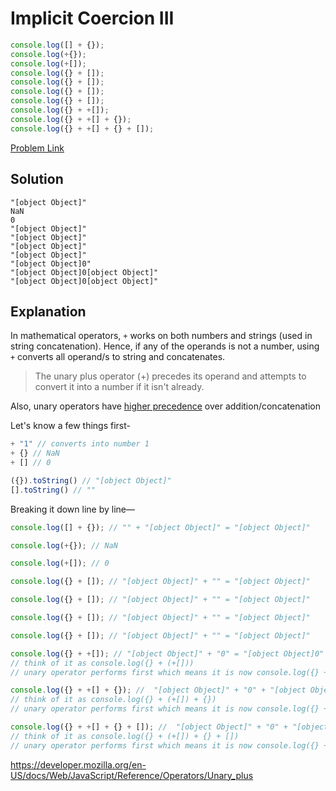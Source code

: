 # Implicit Coercion III

```js
console.log([] + {});
console.log(+{});
console.log(+[]);
console.log({} + []);
console.log({} + []);
console.log({} + []);
console.log({} + []);
console.log({} + +[]);
console.log({} + +[] + {});
console.log({} + +[] + {} + []);
```

[Problem Link](https://bigfrontend.dev/quiz/Implicit-Conversion-III)

## Solution

```
"[object Object]"
NaN
0
"[object Object]"
"[object Object]"
"[object Object]"
"[object Object]"
"[object Object]0"
"[object Object]0[object Object]"
"[object Object]0[object Object]"
```

## Explanation

In mathematical operators, `+` works on both numbers and strings (used in string concatenation). Hence, if any of the operands is not a number, using `+` converts all operand/s to string and concatenates.

> The unary plus operator (+) precedes its operand and attempts to convert it into a number if it isn't already.

Also, unary operators have [higher precedence](https://developer.mozilla.org/en-US/docs/Web/JavaScript/Reference/Operators/Operator_Precedence#table) over addition/concatenation

Let's know a few things first-

```js
+ "1" // converts into number 1
+ {} // NaN
+ [] // 0

({}).toString() // "[object Object]"
[].toString() // ""
```

Breaking it down line by line—

```js
console.log([] + {}); // "" + "[object Object]" = "[object Object]"

console.log(+{}); // NaN

console.log(+[]); // 0

console.log({} + []); // "[object Object]" + "" = "[object Object]"

console.log({} + []); // "[object Object]" + "" = "[object Object]"

console.log({} + []); // "[object Object]" + "" = "[object Object]"

console.log({} + []); // "[object Object]" + "" = "[object Object]"

console.log({} + +[]); // "[object Object]" + "0" = "[object Object]0"
// think of it as console.log({} + (+[]))
// unary operator performs first which means it is now console.log({} + 0)

console.log({} + +[] + {}); //  "[object Object]" + "0" + "[object Object]" = "[object Object]0[object Object]"
// think of it as console.log({} + (+[]) + {})
// unary operator performs first which means it is now console.log({} + 0 + {})

console.log({} + +[] + {} + []); //  "[object Object]" + "0" + "[object Object]" + "" = "[object Object]0[object Object]"
// think of it as console.log({} + (+[]) + {} + [])
// unary operator performs first which means it is now console.log({} + 0 + {} + [])
```

https://developer.mozilla.org/en-US/docs/Web/JavaScript/Reference/Operators/Unary_plus
